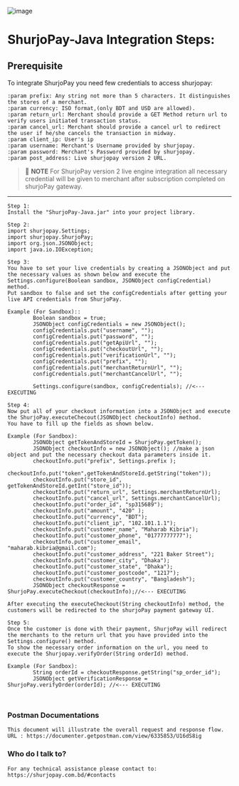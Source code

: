 ![image](https://user-images.githubusercontent.com/57352037/155895117-523cfb9e-d895-47bf-a962-2bcdda49ad66.png)

# ShurjoPay-Java Integration Steps:

## Prerequisite
To integrate ShurjoPay you need few credentials to access shurjopay:
```
:param prefix: Any string not more than 5 characters. It distinguishes the stores of a merchant.
:param currency: ISO format,(only BDT and USD are allowed).
:param return_url: Merchant should provide a GET Method return url to verify users initiated transaction status. 
:param cancel_url: Merchant should provide a cancel url to redirect the user if he/she cancels the transaction in midway. 
:param client_ip: User's ip
:param username: Merchant's Username provided by shurjopay.
:param password: Merchant's Password provided by shurjopay.
:param post_address: Live shurjopay version 2 URL.
```


> 📝 **NOTE** For ShurjoPay version 2 live engine integration all necessary credential will be given to merchant after subscription completed on shurjoPay gateway.

---
```
Step 1:
Install the "ShurjoPay-Java.jar" into your project library. 

Step 2:
import shurjopay.Settings;
import shurjopay.ShurjoPay;
import org.json.JSONObject;
import java.io.IOException;

Step 3:
You have to set your live credentials by creating a JSONObject and put the necessary values as shown below and execute the Settings.configure(Boolean sandbox, JSONObject configCredential) method.
Put sandbox to false and set the configCredentials after getting your live API credentials from ShurjoPay.

Example (For Sandbox)::
        Boolean sandbox = true;
        JSONObject configCredentials = new JSONObject();
        configCredentials.put("username", "");
        configCredentials.put("password", "");
        configCredentials.put("getApiUrl", "");
        configCredentials.put("checkoutUrl", "");
        configCredentials.put("verificationUrl", "");
        configCredentials.put("prefix", "");
        configCredentials.put("merchantReturnUrl", "");
        configCredentials.put("merchantCancelUrl", "");

        Settings.configure(sandbox, configCredentials); //<--- EXECUTING
        
Step 4:
Now put all of your checkout information into a JSONObject and execute the ShurjoPay.executeChecout(JSONObject checkoutInfo) method.
You have to fill up the fields as shown below.

Example (For Sandbox):
        JSONObject getTokenAndStoreId = ShurjoPay.getToken(); 
        JSONObject checkoutInfo = new JSONObject(); //make a json object and put the necessary checkout data parameters inside it.
        checkoutInfo.put("prefix", Settings.prefix );
        checkoutInfo.put("token",getTokenAndStoreId.getString("token")); 
        checkoutInfo.put("store_id", getTokenAndStoreId.getInt("store_id")); 
        checkoutInfo.put("return_url", Settings.merchantReturnUrl);
        checkoutInfo.put("cancel_url", Settings.merchantCancelUrl);
        checkoutInfo.put("order_id", "sp315689");
        checkoutInfo.put("amount", "420" );
        checkoutInfo.put("currency", "BDT");
        checkoutInfo.put("client_ip", "102.101.1.1");
        checkoutInfo.put("customer_name", "Maharab Kibria");
        checkoutInfo.put("customer_phone", "01777777777");
        checkoutInfo.put("customer_email", "maharab.kibria@gmail.com");
        checkoutInfo.put("customer_address", "221 Baker Street");
        checkoutInfo.put("customer_city", "Dhaka");
        checkoutInfo.put("customer_state", "Dhaka");
        checkoutInfo.put("customer_postcode", "1217");
        checkoutInfo.put("customer_country", "Bangladesh");
        JSONObject checkoutResponse = ShurjoPay.executeCheckout(checkoutInfo);//<--- EXECUTING
        
After executing the executeCheckout(String checkoutInfo) method, the customers will be redirected to the shurjoPay payment gateway UI.

Step 5:
Once the customer is done with their payment, ShurjoPay will redirect the merchants to the return url that you have provided into the Settings.configure() method.
To show the necessary order information on the url, you need to execute the Shurjopay.verifyOrder(String orderId) method.

Example (For Sandbox):
        String orderId = checkoutResponse.getString("sp_order_id");
        JSONObject getVerificationResponse = ShurjoPay.verifyOrder(orderId); //<--- EXECUTING 



```

### Postman Documentations

    This document will illustrate the overall request and response flow.
    URL : https://documenter.getpostman.com/view/6335853/U16dS8ig	
		
### Who do I talk to? ###
	For any technical assistance please contact to: https://shurjopay.com.bd/#contacts


